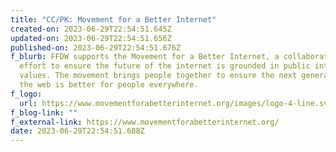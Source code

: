 ```yaml
---
title: "CC/PK: Movement for a Better Internet"
created-on: 2023-06-29T22:54:51.645Z
updated-on: 2023-06-29T22:54:51.656Z
published-on: 2023-06-29T22:54:51.676Z
f_blurb: FFDW supports the Movement for a Better Internet, a collaborative
  effort to ensure the future of the internet is grounded in public interest
  values. The movement brings people together to ensure the next generation of
  the web is better for people everywhere.
f_logo:
  url: https://www.movementforabetterinternet.org/images/logo-4-line.svg
f_blog-link: ""
f_external-link: https://www.movementforabetterinternet.org/
date: 2023-06-29T22:54:51.688Z
---
```

